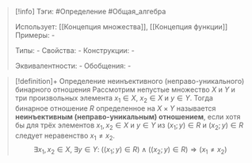 > [!info]
> Тэги: #Определение #Общая_алгебра 
> 
> Использует: [[Концепция множества]], [[Концепция функции]]
> Примеры: *-*
> 
> Типы: *-*
> Свойства: *-*
> Конструкции: *-*
> 
> Эквивалентности: *-*
> Обобщения: *-*

> [!definition]+ Определение неинъективного (неправо-уникального) бинарного отношения
> Рассмотрим непустые множество $X$ и $Y$ и три произвольных элемента $x_1 \in X$, $x_2 \in X$ и $y \in Y$. Тогда бинарное отношение $R$ определенное на $X \times Y$ называется **неинъективным (неправо-уникальным) отношением**, если хотя бы для трёх элементов $x_1,x_2 \in X$ и $y \in Y$ из $(x_1;y) \in R$ и $(x_2;y) \in R$ следует неравенство $x_1\not=x_2$.
> $$\exists x_1,x_2 \in X, \; \exists y \in Y: \; \big((x_1;y) \in R\big) \land \big((x_2;y) \in R\big) \Rightarrow \big(x_1\not=x_2\big)$$